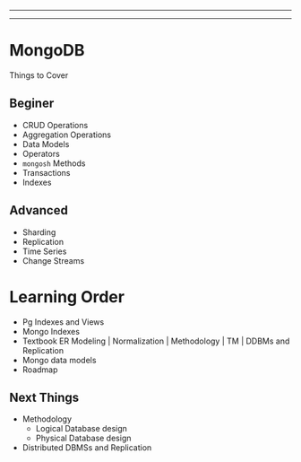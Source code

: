 

---
---
# MongoDB
Things to Cover
## Beginer
- CRUD Operations
- Aggregation Operations
- Data Models
- Operators
- `mongosh` Methods
- Transactions
- Indexes

## Advanced
- Sharding
- Replication
- Time Series
- Change Streams

# Learning Order
- Pg Indexes and Views
- Mongo Indexes
- Textbook ER Modeling | Normalization | Methodology | TM | DDBMs and Replication
- Mongo data models
- Roadmap

## Next Things
- Methodology
  - Logical Database design
  - Physical Database design
- Distributed DBMSs and Replication
